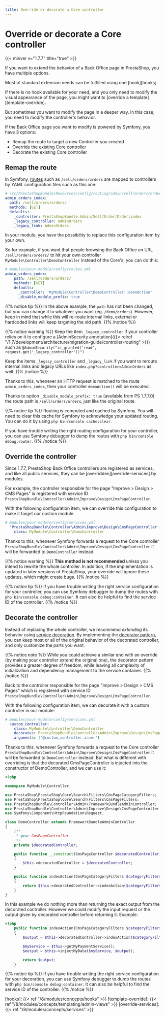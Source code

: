 ```yaml
---
title: Override or decorate a Core controller
---
```


# Override or decorate a Core controller

{{< minver v="1.7.7" title="true" >}}

If you want to extend the behavior of a Back Office page in PrestaShop, you have multiple options.

Most of standard extension needs can be fulfilled using one [hook][hooks].

If there is no hook available for your need, and you only need to modify the visual appearance of the page, you might want to [override a template][template-override].

But sometimes you want to modify the page in a deeper way. In this case, you need to modify the controller's behavior.

If the Back Office page you want to modify is powered by Symfony, you have 3 options:

- Remap the route to target a new Controller you created
- Override the existing Core controller
- Decorate the existing Core controller

## Remap the route

In Symfony, [routes](https://symfony.com/doc/4.4/routing.html) such as `/sell/orders/orders` are mapped to controllers by YAML configuration files such as this one:
```yaml
# src/PrestaShopBundle/Resources/config/routing/admin/sell/orders/orders.yml
admin_orders_index:
  path: /sell/orders/orders/
  methods: [GET]
  defaults:
    _controller: PrestaShopBundle:Admin/Sell/Order/Order:index
    _legacy_controller: AdminOrders
    _legacy_link: AdminOrders
```

In your module, you have the possibility to replace this configuration item by your own.

So for example, if you want that people browsing the Back Office on URL `/sell/orders/orders/` to hit your own controller `MyModule\Controller\DemoController` instead of the Core's, you can do this:
```yaml
# modules/your-module/config/routes.yml
admin_orders_index:
    path: /sell/orders/orders/
    methods: [GET]
    defaults:
      _controller: 'MyModule\Controller\DemoController::demoAction'
      _disable_module_prefix: true
```

{{% notice tip %}}
In the above example, the `path` has not been changed, but you can change it to whatever you want (eg. `/demo/orders`). However, keep in mind that while this will re-route internal links, external or hardcoded links will keep targeting the old path.
{{% /notice %}}

{{% notice warning %}}
Keep the item `_legacy_controller` if your controller relies on it to configure a [AdminSecurity annotation]({{< relref "/1.7/development/architecture/migration-guide/controller-routing" >}}) such as `@AdminSecurity("is_granted('read', request.get('_legacy_controller'))")`

Keep the items `_legacy_controller` and `_legacy_link` if you want to reroute internal links and legacy URLs like `index.php?controller=AdminOrders` as well.
{{% /notice %}}

Thanks to this, whenever an HTTP request is matched to the route `admin_orders_index`, then your controller `demoAction()` will be executed.

Thanks to option `_disable_module_prefix: true` (available from PS 1.7.7.0) the route path is `/sell/orders/orders`, just like the original route.

{{% notice tip %}}
Routing is computed and cached by Symfony. You will need to clear this cache for Symfony to acknowledge your updated routing.
You can do it by using `php bin/console cache:clear`.

If you have trouble writing the right routing configuration for your controller, you can use Symfony debugger to dump the routes with `php bin/console debug:router`.
{{% /notice %}}

## Override the controller

Since 1.7.7, PrestaShop Back Office controllers are registered as services, and like all public services, they can be [overridden][override-services] by modules.

For example, the controller responsible for the page "Improve > Design > CMS Pages" is registered with service ID `PrestaShopBundle\Controller\Admin\Improve\Design\CmsPageController`.

With the following configuration item, we can override this configuration to make it target our custom module:
```yaml
# modules/your-module/config/services.yml
  'PrestaShopBundle\Controller\Admin\Improve\Design\CmsPageController':
    class: MyModule\Controller\DemoController

```

Thanks to this, whenever Symfony forwards a request to the Core controller `PrestaShopBundle\Controller\Admin\Improve\Design\CmsPageController` it will be forwarded to `DemoController` instead.

{{% notice warning %}}
**This method is not recommended** unless you intend to rewrite the whole controller. In addition, if the implementation is updated in later versions of PrestaShop, your override will ignore these updates, which might create bugs.
{{% /notice %}}

{{% notice tip %}}
If you have trouble writing the right service configuration for your controller, you can use Symfony debugger to dump the routes with `php bin/console debug:container`. It can also be helpful to find the service ID of the controller.
{{% /notice %}}

## Decorate the controller

Instead of replacing the whole controller, we recommend _extending_ its behavior using [service decoration](https://symfony.com/doc/4.4/service_container/service_decoration.html). By implementing the [decorator pattern](https://refactoring.guru/design-patterns/decorator), you can keep most or all of the original behavior of the decorated controller, and only customize the parts you want.

{{% notice note %}}
While you could achieve a similar end with an override (by making your controller extend the original one), the decorator pattern provides a greater degree of freedom, while leaving all complexity of initialization and dependency management to the service container.
{{% /notice %}}


Back to the controller responsible for the page "Improve > Design > CMS Pages" which is registered with service ID `PrestaShopBundle\Controller\Admin\Improve\Design\CmsPageController`.

With the following configuration item, we can decorate it with a custom controller in our module:
```yaml
# modules/your-module/config/services.yml
  custom_controller:
    class: MyModule\Controller\DemoController
    decorates: PrestaShopBundle\Controller\Admin\Improve\Design\CmsPageController
    arguments: ['@custom_controller.inner']
```

Thanks to this, whenever Symfony forwards a request to the Core controller `PrestaShopBundle\Controller\Admin\Improve\Design\CmsPageController` it will be forwarded to `DemoController` instead. But what is different with overriding is that the decorated CmsPageController is injected into the constructor of DemoController, and we can use it:
```php
<?php

namespace MyModule\Controller;

use PrestaShop\PrestaShop\Core\Search\Filters\CmsPageCategoryFilters;
use PrestaShop\PrestaShop\Core\Search\Filters\CmsPageFilters;
use PrestaShopBundle\Controller\Admin\FrameworkBundleAdminController;
use PrestaShopBundle\Controller\Admin\Improve\Design\CmsPageController;
use Symfony\Component\HttpFoundation\Request;

class DemoController extends FrameworkBundleAdminController
{
    /**
     * @var CmsPageController
     */
    private $decoratedController;

    public function __construct(CmsPageController $decoratedController)
    {
        $this->decoratedController = $decoratedController;
    }

    public function indexAction(CmsPageCategoryFilters $categoryFilters, CmsPageFilters $cmsFilters, Request $request)
    {
        return $this->decoratedController->indexAction($categoryFilters, $cmsFilters, $request);
    }
}
```

In this example we do nothing more than returning the exact output from the decorated controller.
However we could modify the input request or the output given by decorated controller before returning it. Example:

```php
<?php
    public function indexAction(CmsPageCategoryFilters $categoryFilters, CmsPageFilters $cmsFilters, Request $request)
    {
        $output = $this->decoratedController->indexAction($categoryFilters, $cmsFilters, $request);

        $myService = $this->getMyPaymentService();
        $output = $this->injectMyData($myService, $output);

        return $output;
    }
```


{{% notice tip %}}
If you have trouble writing the right service configuration for your decoration, you can use Symfony debugger to dump the routes with `php bin/console debug:container`. It can also be helpful to find the service ID of the controller.
{{% /notice %}}

[hooks]: {{< ref "/8/modules/concepts/hooks" >}}
[template-override]: {{< ref "/8/modules/concepts/templating/admin-views" >}}
[override-services]: {{< ref "/8/modules/concepts/services" >}}
